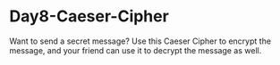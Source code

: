 # Day8-Caeser-Cipher
Want to send a secret message? Use this Caeser Cipher to encrypt the message, and your friend can use it to decrypt the message as well.
